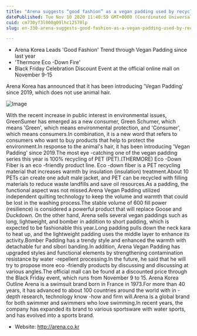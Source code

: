 ```yaml
---
title: "Arena suggests “good fashion” as a vegan padding used by recycling PET"
datePublished: Tue Nov 10 2020 11:40:59 GMT+0000 (Coordinated Universal Time)
cuid: cm730yf3l000g09lhc12570lp
slug: en-330-arena-suggests-good-fashion-as-a-vegan-padding-used-by-recycling-pet

---
```



- Arena Korea Leads 'Good Fashion' Trend through Vegan Padding since last year
- 'Thermore Eco -Down Fire'
- Black Friday Celebration Discount Event at the official online mall on November 9-15

Arena Korea has announced that it has been introducing 'Vegan Padding' since 2019, which does not use animal hair.

![Image](https://cdn.hashnode.com/res/hashnode/image/upload/v1739432088178/92d959d6-6221-45a5-9442-01b57c97297b.jpeg)

With the recent increase in public interest in environmental issues, GreenSumer has emerged as a new consumer, Green Schumer, which means 'Green', which means environmental protection, and 'Consumer', which means consumers.In combination, it is a new word that refers to consumers who want to buy products that help to protect the environment.In response to the animal's hair, it has been introducing 'Vegan Padding' since 2019.The most eye -catching one of the vegan padding series this year is 100% recycling of PET (PET).(THERMORE) Eco -Down Fiber is an eco -friendly product line. Eco -down fiber is a PET recycling material that increases warmth by insulation (insulation) treatment.About 10 PETs can create one adult male jacket, and PET can be recycled with filling materials to reduce waste landfills and save oil resources.As a padding, the functional aspect was not missed.Arena Vegan Padding utilized independent quilting technology to keep the volume and warmth that could be lost in the washing process.The stable volume of 600 fill power (resilience) is considered a powerful product that will replace Goose and Duckdown. On the other hand, Arena sells several vegan paddings such as long, lightweight, and bomber in addition to short padding, which is expected to be fashionable this year.Long padding pulls down the neck kara to heat up, and the lightweight padding uses the middle layer to enhance its activity.Bomber Padding has a trendy style and enhanced the warmth with detachable fur and sibori banding.In addition, Arena Vegan Padding has upgraded styles and functional elements by strengthening contamination resistance by water -repellent processing.In the future, he said that he will try to propose more eco -friendly products by discussing and discussing at various angles.The official mall can be found at a discounted price through the Black Friday event, which runs from November 9 to 15. Arena Korea Outline Arena is a swimsuit brand born in France in 1973.For more than 40 years, it has advanced to about 100 countries around the world with in -depth research, technology know -how and firm will.Arena is a global brand for both swimmer and swimmers who love swimming.In recent years, the company has expanded its brand to various sportsware with water sports, and has evolved into a sports brand.

- Website: http://arena.co.kr